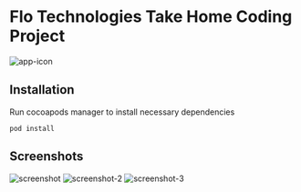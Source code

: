 # Flo Technologies Take Home Coding Project
![app-icon](https://i.imgur.com/4WMYQJi.png)

## Installation
Run cocoapods manager to install necessary dependencies
```base
pod install
```

## Screenshots
![screenshot](https://i.imgur.com/W2FcFpg.png) ![screenshot-2](https://i.imgur.com/iUkTML9.png?1) ![screenshot-3](https://i.imgur.com/ExzCRNG.png?1)
